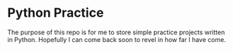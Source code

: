 # Python Practice

The purpose of this repo is for me to store simple practice projects written in Python. Hopefully I can come back soon to revel in how far I have come.
